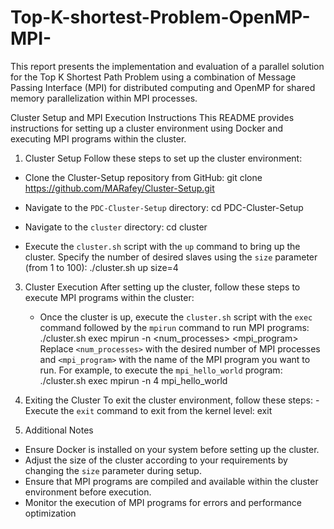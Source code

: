 # Top-K-shortest-Problem-OpenMP-MPI-
This report presents the implementation and evaluation of a parallel solution for the Top  K Shortest Path Problem using a combination of Message Passing Interface (MPI) for  distributed computing and OpenMP for shared memory parallelization within MPI  processes.

Cluster Setup and MPI Execution Instructions 
This README provides instructions for setting up a cluster environment using Docker and executing MPI 
programs within the cluster. 

1. Cluster Setup 
Follow these steps to set up the cluster environment:
 - Clone the Cluster-Setup repository from GitHub: 
           git clone https://github.com/MARafey/Cluster-Setup.git
   
 - Navigate to the `PDC-Cluster-Setup` directory: 
cd PDC-Cluster-Setup
  - Navigate to the `cluster` directory: 
           cd cluster
    
 - Execute the `cluster.sh` script with the `up` command to bring up the cluster. Specify the number of 
   desired slaves using the `size` parameter (from 1 to 100): 
            ./cluster.sh up size=4
   
3. Cluster Execution 
  After setting up the cluster, follow these steps to execute MPI programs within the cluster:
   - Once the cluster is up, execute the `cluster.sh` script with the `exec` command followed by the `mpirun` command to run MPI programs: 
             ./cluster.sh exec mpirun -n <num_processes> <mpi_program> 
  Replace `<num_processes>` with the desired number of MPI processes and `<mpi_program>` with the name of the MPI program you want to run. 
  For example, to execute the `mpi_hello_world` program: 
          ./cluster.sh exec mpirun -n 4 mpi_hello_world
     
4. Exiting the Cluster 
    To exit the cluster environment, follow these steps: - Execute the `exit` command to exit from the kernel level: 
            exit
     
5. Additional Notes
 - Ensure Docker is installed on your system before setting up the cluster.
 - Adjust the size of the cluster according to your requirements by changing the `size` parameter during setup.
 - Ensure that MPI programs are compiled and available within the cluster environment before execution.
 - Monitor the execution of MPI programs for errors and performance optimization
